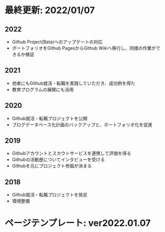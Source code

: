 # 最終更新: 2022/01/07

## 2022
- Github Project(Bata)へのアップデートの対応
- ポートフォリオをGithub PagesからGithub Wikiへ移行し、同様の作業ができるか検証

## 2021
- 他者にもGithub就活・転職を実践していただき、成功例を得た
- 教育プログラムの展開にも活用

## 2020
- Github就活・転職プロジェクトを公開
- ブログデータベース化計画のバックアップと、ポートフォリオ化を促進

## 2019
- Githubアカウントとスカウトサービスを連携して評価を得る
- Githubの活動歴についてインタビューを受ける
- Githubを元にプロジェクト参画が決まる

## 2018
- Github就活・転職プロジェクトを発足
- 環境整備

# ページテンプレート: ver2022.01.07
